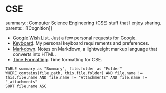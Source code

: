 # CSE

summary:: Computer Science Engineering (CSE) stuff that I enjoy sharing.
parents:: [[Cognition]]

- [Google Wish List](GoogleWishList.md). Just a few personal requests for Google.
- [Keyboard](Keyboard.md). My personal keyboard requirements and preferences.
- [Markdown](Markdown.md). Notes on Markdown, a lightweight markup language that converts into HTML.
- [Time Formatting](TimeFormatting.md). Time formatting for CSE.

```dataview
TABLE summary as "Summary", file.folder as "Folder"
WHERE contains(file.path, this.file.folder) AND file.name != this.file.name AND file.name != "Attachments" AND file.name != "_attachments"
SORT file.name ASC
```
